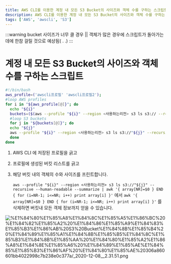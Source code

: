 ```yaml
---
title: AWS CLI를 이용한 계정 내 모든 S3 Bucket의 사이즈와 객체 수를 구하는 스크립트
description: AWS CLI를 이용한 계정 내 모든 S3 Bucket의 사이즈와 객체 수를 구하는 스크립트
tags: ['AWS', 'awscli', 'S3']
---
```


:::warning
bucket 사이즈가 너무 클 경우 || 객체가 많은 경우에 스크립트가 돌아가는 데에 한참 걸릴 것으로 예상됨( . .)
:::

# 계정 내 모든 S3 Bucket의 사이즈와 객체 수를 구하는 스크립트

```bash
#!/bin/bash
aws_profile=('awscli프로필' 'awscli프로필2');
#loop AWS profiles
for i in "${aws_profile[@]}"; do
  echo "${i}"
  buckets=($(aws --profile "${i}" --region <사용하는리전> s3 ls s3:// --recursive | awk '{print $3}'))
  #loop S3 buckets
  for j in "${buckets[@]}"; do
  echo "${j}"
  aws --profile "${i}" --region <사용하는리전> s3 ls s3://"${j}" --recursive --human-readable --summarize |  awk '{ array[NR]=$0 } END { for (i=NR-1; i<=NR; i++) print array[i] }'
  done
done
```

1. AWS CLI 에 저장된 프로필을 긁고
2. 프로필에 생성된 버킷 리스트를 긁고
3. 해당 버킷 내의 객체의 수와 사이즈를 프린트합니다.

   `aws --profile "${i}" --region <사용하는리전> s3 ls s3://"${j}" --recursive --human-readable --summarize | awk '{ array[NR]=$0 } END { for (i=NR-1; i<=NR; i++) print array[i] }'` 에서 `awk '{ array[NR]=$0 } END { for (i=NR-1; i<=NR; i++) print array[i] }'` 를 삭제하면 버킷내 모든 객체 정보까지 얻을 수 있습니다.

![%E1%84%80%E1%85%A8%E1%84%8C%E1%85%A5%E1%86%BC%20%E1%84%82%E1%85%A2%20%E1%84%86%E1%85%A9%E1%84%83%E1%85%B3%E1%86%AB%20S3%20Bucket%E1%84%8B%E1%85%B4%20%E1%84%89%E1%85%A1%E1%84%8B%E1%85%B5%E1%84%8C%E1%85%B3%E1%84%8B%E1%85%AA%20%E1%84%80%E1%85%A2%E1%86%A8%E1%84%8E%E1%85%A6%20%E1%84%89%E1%85%AE%E1%84%85%E1%85%B3%E1%86%AF%20%E1%84%80%E1%85%AE%20306a860601bb4022998c7b238e0c377a/_2020-12-08__2.31.51.png](%E1%84%80%E1%85%A8%E1%84%8C%E1%85%A5%E1%86%BC%20%E1%84%82%E1%85%A2%20%E1%84%86%E1%85%A9%E1%84%83%E1%85%B3%E1%86%AB%20S3%20Bucket%E1%84%8B%E1%85%B4%20%E1%84%89%E1%85%A1%E1%84%8B%E1%85%B5%E1%84%8C%E1%85%B3%E1%84%8B%E1%85%AA%20%E1%84%80%E1%85%A2%E1%86%A8%E1%84%8E%E1%85%A6%20%E1%84%89%E1%85%AE%E1%84%85%E1%85%B3%E1%86%AF%20%E1%84%80%E1%85%AE%20306a860601bb4022998c7b238e0c377a/_2020-12-08__2.31.51.png)

